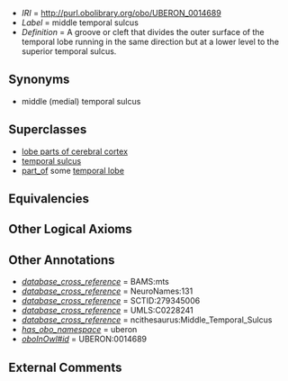  * *IRI* = http://purl.obolibrary.org/obo/UBERON_0014689
 * *Label* = middle temporal sulcus
 * *Definition* = A groove or cleft that divides the outer surface of the temporal lobe running in the same direction but at a lower level to the superior temporal sulcus.

## Synonyms

 * middle (medial) temporal sulcus

## Superclasses

 * [lobe parts of cerebral cortex](../../UBERON/22/UBERON_0003022.md)
 * [temporal sulcus](../../UBERON/87/UBERON_0014687.md)
 * [part_of](../../BFO/50/BFO_0000050.md) some [temporal lobe](../../UBERON/71/UBERON_0001871.md)

## Equivalencies


## Other Logical Axioms


## Other Annotations

 * *[database_cross_reference](../../ef/oboInOwl#hasDbXref.md)* = BAMS:mts
 * *[database_cross_reference](../../ef/oboInOwl#hasDbXref.md)* = NeuroNames:131
 * *[database_cross_reference](../../ef/oboInOwl#hasDbXref.md)* = SCTID:279345006
 * *[database_cross_reference](../../ef/oboInOwl#hasDbXref.md)* = UMLS:C0228241
 * *[database_cross_reference](../../ef/oboInOwl#hasDbXref.md)* = ncithesaurus:Middle_Temporal_Sulcus
 * *[has_obo_namespace](../../ce/oboInOwl#hasOBONamespace.md)* = uberon
 * *[oboInOwl#id](../../id/oboInOwl#id.md)* = UBERON:0014689

## External Comments

